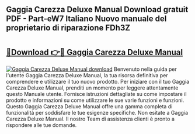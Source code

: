 ## Gaggia Carezza Deluxe Manual Download gratuit PDF - Part-eW7 Italiano Nuovo manuale del proprietario di riparazione FDh3Z

# <h2><a href="http://dfbezl.blite.top/?on=Gaggia+Carezza+Deluxe+Manual">🔗Download 👉🔴 Gaggia Carezza Deluxe Manual</a></h2>

[![Gaggia Carezza Deluxe Manual download](https://i.imgur.com/lujVjoI.png)](http://dfbezl.blite.top/?on=Gaggia+Carezza+Deluxe+Manual)
Benvenuto nella guida per l'utente Gaggia Carezza Deluxe Manual, la tua risorsa definitiva per comprendere e utilizzare il tuo nuovo prodotto. Per iniziare con il tuo Gaggia Carezza Deluxe Manual, prenditi un momento per leggere attentamente questo Manuale utente. Fornisce istruzioni dettagliate su come impostare il prodotto e informazioni su come utilizzare le sue varie funzioni e funzioni. Questo Gaggia Carezza Deluxe Manual offre una gamma completa di funzionalità per soddisfare le tue esigenze specifiche. Non esitate a Gaggia Carezza Deluxe Manual. Il nostro Team di assistenza clienti è pronto a rispondere alle tue domande.
